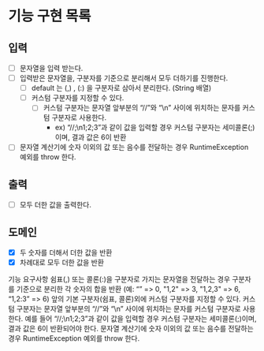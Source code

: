 # 기능 구현 목록

## 입력
- [ ] 문자열을 입력 받는다.
- [ ] 입력받은 문자열을, 구분자를 기준으로 분리해서 모두 더하기를 진행한다.
  - [ ] default 는 (,) , (:) 을 구분자로 삼아서 분리한다. (String 배열)
  - [ ] 커스텀 구분자를 지정할 수 있다.
    - [ ] 커스텀 구분자는 문자열 앞부분의 “//”와 “\n” 사이에 위치하는 문자를 커스텀 구분자로 사용한다.
      - ex) “//;\n1;2;3”과 같이 값을 입력할 경우 커스텀 구분자는 세미콜론(;)이며, 결과 값은 6이 반환
- [ ] 문자열 계산기에 숫자 이외의 값 또는 음수를 전달하는 경우 RuntimeException 예외를 throw 한다.

## 출력
- [ ] 모두 더한 값을 출력한다.

## 도메인
- [x] 두 숫자를 더해서 더한 값을 반환
- [x] 차례대로 모두 더한 값을 반환

기능 요구사항
쉼표(,) 또는 콜론(:)을 구분자로 가지는 문자열을 전달하는 경우
구분자를 기준으로 분리한
각 숫자의 합을 반환 (예: “” => 0, "1,2" => 3, "1,2,3" => 6, “1,2:3” => 6)
앞의 기본 구분자(쉼표, 콜론)외에 커스텀 구분자를 지정할 수 있다.
커스텀 구분자는 문자열 앞부분의 “//”와 “\n” 사이에 위치하는 문자를 커스텀 구분자로 사용한다.
예를 들어 “//;\n1;2;3”과 같이 값을 입력할 경우 커스텀 구분자는 세미콜론(;)이며, 결과 값은 6이 반환되어야 한다.
문자열 계산기에 숫자 이외의 값 또는 음수를 전달하는 경우 RuntimeException 예외를 throw 한다.